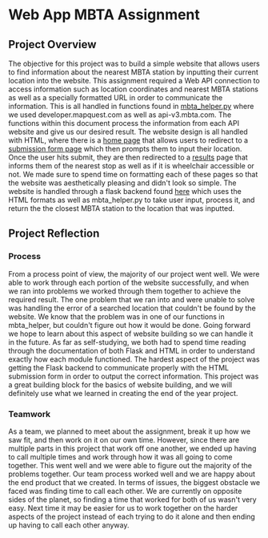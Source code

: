 # Web App MBTA Assignment
## Project Overview 
 
The objective for this project was to build a simple website that allows users to find information about the nearest MBTA station by inputting their current location into the website. This assignment required a Web API connection to access information such as location coordinates and nearest MBTA stations as well as a specially formatted URL in order to communicate the information. This is all handled in functions found in [mbta_helper.py](mbta_helper.py) where we used developer.mapquest.com as well as api-v3.mbta.com. The functions within this document process the information from each API website and give us our desired result.  The website design is all handled with HTML, where there is a [home page](templates/index.html) that allows users to redirect to a [submission form page](templates/mbta_form.html) which then prompts them to input their location. Once the user hits submit, they are then redirected to a [results](templates/result.html) page that informs them of the nearest stop as well as if it is wheelchair accessible or not. We made sure to spend time on formatting each of these pages so that the website was aesthetically pleasing and didn't look so simple. The website is handled through a flask backend found [here](app.py) which uses the HTML formats as well as mbta_helper.py to take user input, process it, and return the the closest MBTA station to the location that was inputted. 
 
## Project Reflection
### Process
From a process point of view, the majority of our project went well. We were able to work through each portion of the website successfully, and when we ran into problems we worked through them together to achieve the required result. The one problem that we ran into and were unable to solve was handling the error of a searched location that couldn't be found by the website. We know that the problem was in one of our functions in mbta_helper, but couldn't figure out how it would be done. Going forward we hope to learn about this aspect of website building so we can handle it in the future. As far as self-studying, we both had to spend time reading through the documentation of both Flask and HTML in order to understand exactly how each module functioned. The hardest aspect of the project was getting the Flask backend to communicate properly with the HTML submission form in order to output the correct information. This project was a great building block for the basics of website building, and we will definitely use what we learned in creating the end of the year project. 
 
### Teamwork
As a team, we planned to meet about the assignment, break it up how we saw fit, and then work on it on our own time. However, since there are multiple parts in this project that work off one another, we ended up having to call multiple times and work through how it was all going to come together. This went well and we were able to figure out the majority of the problems together. Our team process worked well and we are happy about the end product that we created. In terms of issues, the biggest obstacle we faced was finding time to call each other. We are currently on opposite sides of the planet, so finding a time that worked for both of us wasn't very easy. Next time it may be easier for us to work together on the harder aspects of the project instead of each trying to do it alone and then ending up having to call each other anyway. 
